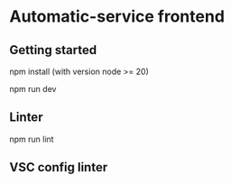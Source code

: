 # Automatic-service frontend

## Getting started

npm install (with version node >= 20)

npm run dev

## Linter

npm run lint

## VSC config linter
